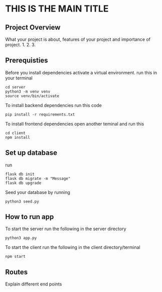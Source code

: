 # THIS IS THE MAIN TITLE

## Project Overview
What your project is about, features of your project and importance of project.
    1.
    2.
    3.


## Prerequisties
Before you install dependencies activate a virtual environment. run this in your terminal
```
cd server
python3 -m venv venv
source venv/bin/activate
```
To install backend dependencies run this code

```
pip install -r requirements.txt
```

To install frontend dependencies open another teminal and run this

```
cd client
npm install
```


## Set up database

run
```
flask db init
flask db migrate -m "Message"
flask db upgrade
```

Seed your database by running
```
python3 seed.py
```


## How to run app
To start the server run the following in the server directory

```
python3 app.py
```

To start the client run the following in the client directory/terminal
```
npm start
```


## Routes
Explain different end points

